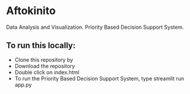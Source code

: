 # Aftokinito


Data Analysis and Visualization. 
Priority Based Decision Support System.

## To run this locally:
- Clone this repository by
- Download the repository
- Double click on index.html
- To run the Priority Based Decision Support System, type streamlit run app.py 
